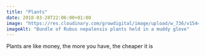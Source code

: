```yaml
---
title: "Plants"
date: 2018-03-28T22:06:00+01:00
image: "https://res.cloudinary.com/growdigital/image/upload/w_736/v1544095796/rubus-nepalensis-26120292347.jpg"
imageAlt: "Bundle of Rubus nepalensis plants held in a muddy glove"
---
```


Plants are like money, the more you have, the cheaper it is
